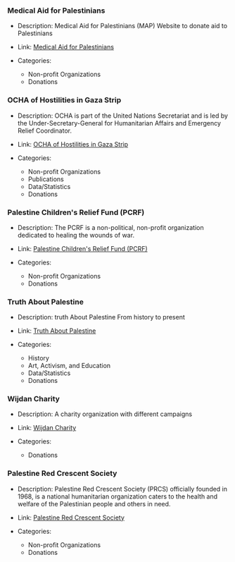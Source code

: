 ### Medical Aid for Palestinians

- Description: Medical Aid for Palestinians (MAP) Website to donate aid to Palestinians
- Link: [Medical Aid for Palestinians](https://www.map.org.uk/)
- Categories:
  
    - Non-profit Organizations
    - Donations
  

### OCHA of Hostilities in Gaza Strip

- Description: OCHA is part of the United Nations Secretariat and is led by the Under-Secretary-General for Humanitarian Affairs and Emergency Relief Coordinator.
- Link: [OCHA of Hostilities in Gaza Strip](https://www.ochaopt.org/)
- Categories:
  
    - Non-profit Organizations
    - Publications
    - Data/Statistics
    - Donations
  

### Palestine Children's Relief Fund (PCRF)

- Description: The PCRF is a non-political, non-profit organization dedicated to healing the wounds of war.
- Link: [Palestine Children's Relief Fund (PCRF)](https://www.pcrf.net/)
- Categories:
  
    - Non-profit Organizations
    - Donations
  

### Truth About Palestine

- Description: truth About Palestine From history to present
- Link: [Truth About Palestine](https://truthaboutpalestine.com/)
- Categories:
  
    - History
    - Art, Activism, and Education
    - Data/Statistics
    - Donations
  

### Wijdan Charity

- Description: A charity organization with different campaigns
- Link: [Wijdan Charity](https://wijdancharity.ensany.com/)
- Categories:
  
    - Donations
  

### Palestine Red Crescent Society

- Description: Palestine Red Crescent Society (PRCS) officially founded in 1968, is a national humanitarian organization caters to the health and welfare of the Palestinian people and others in need.
- Link: [Palestine Red Crescent Society](https://www.palestinercs.org)
- Categories:
  
    - Non-profit Organizations
    - Donations
  
